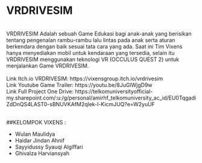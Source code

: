<h1>VRDRIVESIM</h1><br>
VRDRIVESIM Adalah sebuah Game Edukasi bagi anak-anak yang berisikan tentang pengenalan rambu-rambu lalu lintas pada anak serta aturan berkendara dengan baik sesuai tata cara yang ada.
Saat ini Tim Vixens hanya menyediakan mobil untuk kendaraan yang tersedia, selain itu VRDRIVESIM menggunakan teknologi VR (OCCULUS QUEST 2) untuk menjalankan Game VRDRIVESIM.<br><br>
Link Itch.io VRDRIVESIM: https://vixensgroup.itch.io/vrdrivesim <br>
Link Youtube Game Trailer: https://youtu.be/8JuGlWjgD9w<br>
Link Full Project One Drive: https://telkomuniversityofficial-my.sharepoint.com/:u:/g/personal/amirhf_telkomuniversity_ac_id/EU0TqgadiZdDnQS4LAST0-sBNUVKAfM2qlek-l-KicmJUQ?e=W2yuUF
<br><br>

##KELOMPOK VIXENS :
- Wulan Maulidya
- Haidar Jindan Ahnif
- Sayyidussy Syauqi Algiffari
- Ghivalza Harviansyah
